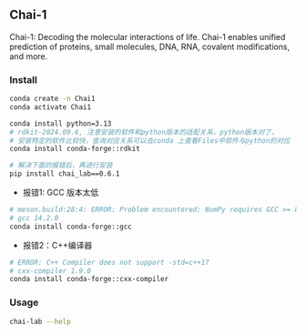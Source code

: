 ## Chai-1

Chai-1: Decoding the molecular interactions of life.
Chai-1 enables unified prediction of proteins, small molecules, DNA, RNA, covalent modifications, and more.

### Install 

```bash
conda create -n Chai1
conda activate Chai1

conda install python=3.13
# rdkit-2024.09.6, 注意安装的软件和python版本的适配关系，python版本对了，
# 安装特定的软件比较快，查询对应关系可以去conda 上查看Files中软件与python的对应
conda install conda-forge::rdkit

# 解决下面的报错后，再进行安装
pip install chai_lab==0.6.1
```

- 报错1: GCC 版本太低
```bash
# meson.build:28:4: ERROR: Problem encountered: NumPy requires GCC >= 8.4
# gcc 14.2.0
conda install conda-forge::gcc
```

- 报错2：C++编译器
```bash
# ERROR: C++ Compiler does not support -std=c++17
# cxx-compiler 1.9.0
conda install conda-forge::cxx-compiler
```

### Usage

```bash
chai-lab --help
```


